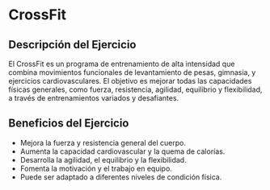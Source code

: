 # CrossFit

## Descripción del Ejercicio
El CrossFit es un programa de entrenamiento de alta intensidad que combina movimientos funcionales de levantamiento de pesas, gimnasia, y ejercicios cardiovasculares. El objetivo es mejorar todas las capacidades físicas generales, como fuerza, resistencia, agilidad, equilibrio y flexibilidad, a través de entrenamientos variados y desafiantes.


## Beneficios del Ejercicio
- Mejora la fuerza y resistencia general del cuerpo.
- Aumenta la capacidad cardiovascular y la quema de calorías.
- Desarrolla la agilidad, el equilibrio y la flexibilidad.
- Fomenta la motivación y el trabajo en equipo.
- Puede ser adaptado a diferentes niveles de condición física.

